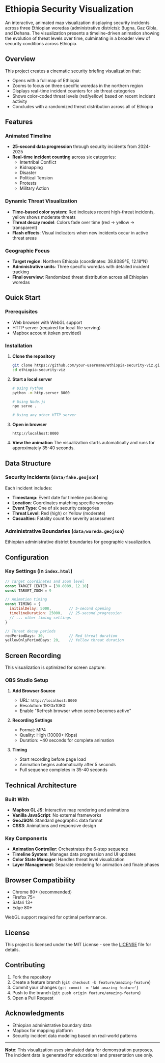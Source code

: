 # Ethiopia Security Visualization

An interactive, animated map visualization displaying security incidents across three Ethiopian woredas (administrative districts): Bugna, Gaz Gibla, and Dehana. The visualization presents a timeline-driven animation showing the evolution of threat levels over time, culminating in a broader view of security conditions across Ethiopia.

## Overview

This project creates a cinematic security briefing visualization that:
- Opens with a full map of Ethiopia
- Zooms to focus on three specific woredas in the northern region
- Displays real-time incident counters for six threat categories
- Shows color-coded threat levels (red/yellow) based on recent incident activity
- Concludes with a randomized threat distribution across all of Ethiopia

## Features

### Animated Timeline
- **25-second data progression** through security incidents from 2024-2025
- **Real-time incident counting** across six categories:
  - Intertribal Conflict
  - Kidnapping
  - Disaster
  - Political Tension
  - Protests
  - Military Action

### Dynamic Threat Visualization
- **Time-based color system**: Red indicates recent high-threat incidents, yellow shows moderate threats
- **Threat decay model**: Colors fade over time (red → yellow → transparent)
- **Flash effects**: Visual indicators when new incidents occur in active threat areas

### Geographic Focus
- **Target region**: Northern Ethiopia (coordinates: 38.8089°E, 12.18°N)
- **Administrative units**: Three specific woredas with detailed incident tracking
- **Final overview**: Randomized threat distribution across all Ethiopian woredas

## Quick Start

### Prerequisites
- Web browser with WebGL support
- HTTP server (required for local file serving)
- Mapbox account (token provided)

### Installation

1. **Clone the repository**
   ```bash
   git clone https://github.com/your-username/ethiopia-security-viz.git
   cd ethiopia-security-viz
   ```

2. **Start a local server**
   ```bash
   # Using Python
   python -m http.server 8000
   
   # Using Node.js
   npx serve .
   
   # Using any other HTTP server
   ```

3. **Open in browser**
   ```
   http://localhost:8000
   ```

4. **View the animation**
   The visualization starts automatically and runs for approximately 35-40 seconds.

## Data Structure

### Security Incidents (`data/fake.geojson`)
Each incident includes:
- **Timestamp**: Event date for timeline positioning
- **Location**: Coordinates matching specific woredas
- **Event Type**: One of six security categories
- **Threat Level**: Red (high) or Yellow (moderate)
- **Casualties**: Fatality count for severity assessment

### Administrative Boundaries (`data/woreda.geojson`)
Ethiopian administrative district boundaries for geographic visualization.

## Configuration

### Key Settings (in `index.html`)
```javascript
// Target coordinates and zoom level
const TARGET_CENTER = [38.8089, 12.18]
const TARGET_ZOOM = 9

// Animation timing
const TIMING = {
  initialDelay: 5000,        // 5-second opening
  timelineDuration: 25000,   // 25-second progression
  // ... other timing settings
}

// Threat decay periods
redPeriodDays: 30,           // Red threat duration
yellowOnlyPeriodDays: 20,    // Yellow threat duration
```

## Screen Recording

This visualization is optimized for screen capture:

### OBS Studio Setup
1. **Add Browser Source**
   - URL: `http://localhost:8000`
   - Resolution: 1920x1080
   - Enable "Refresh browser when scene becomes active"

2. **Recording Settings**
   - Format: MP4
   - Quality: High (10000+ Kbps)
   - Duration: ~40 seconds for complete animation

3. **Timing**
   - Start recording before page load
   - Animation begins automatically after 5 seconds
   - Full sequence completes in 35-40 seconds

## Technical Architecture

### Built With
- **Mapbox GL JS**: Interactive map rendering and animations
- **Vanilla JavaScript**: No external frameworks
- **GeoJSON**: Standard geographic data format
- **CSS3**: Animations and responsive design

### Key Components
- **Animation Controller**: Orchestrates the 6-step sequence
- **Timeline System**: Manages data progression and UI updates
- **Color State Manager**: Handles threat level visualization
- **Layer Management**: Separate rendering for animation and finale phases

## Browser Compatibility

- Chrome 80+ (recommended)
- Firefox 75+
- Safari 13+
- Edge 80+

WebGL support required for optimal performance.

## License

This project is licensed under the MIT License - see the [LICENSE](LICENSE) file for details.

## Contributing

1. Fork the repository
2. Create a feature branch (`git checkout -b feature/amazing-feature`)
3. Commit your changes (`git commit -m 'Add amazing feature'`)
4. Push to the branch (`git push origin feature/amazing-feature`)
5. Open a Pull Request

## Acknowledgments

- Ethiopian administrative boundary data
- Mapbox for mapping platform
- Security incident data modeling based on real-world patterns

---

**Note**: This visualization uses simulated data for demonstration purposes. The incident data is generated for educational and presentation use only.